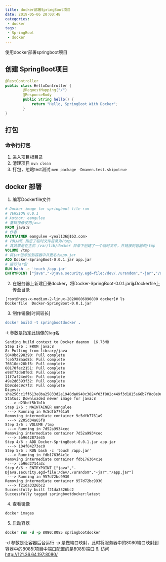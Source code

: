 ```yaml
---
title: docker部署SpringBoot项目
date: 2019-05-06 20:00:48
categories: 
 - docker
tags:
 - SpringBoot
 - docker
---
```

 
 使用docker部署springboot项目

<!-- more -->


## 创建 SpringBoot项目
``` java
@RestController
public class HelloController {
	    @RequestMapping("/")
	    @ResponseBody
	    public String hello() {
	        return "Hello, SpringBoot With Docker";
	    }
}
```

## 打包

### 命令行打包
1. 进入项目根目录
2. 清理项目 `mvn clean` 
3. 打包，忽略test测试 `mvn package -Dmaven.test.skip=true`

## docker 部署
1. 编写Dockerfile文件
``` dockerfile
# Docker image for springboot file run
# VERSION 0.0.1
# Author: eangulee
# 基础镜像使用java
FROM java:8
# 作者
MAINTAINER eangulee <yeal136@163.com>
# VOLUME 指定了临时文件目录为/tmp。
# 其效果是在主机 /var/lib/docker 目录下创建了一个临时文件，并链接到容器的/tmp
VOLUME /tmp 
# 将jar包添加到容器中并更名为app.jar
ADD Docker-SpringBoot-0.0.1.jar app.jar 
# 运行jar包
RUN bash -c 'touch /app.jar'
ENTRYPOINT ["java","-Djava.security.egd=file:/dev/./urandom","-jar","/app.jar"]
```
2. 在服务器上新建目录docker，将Docker-SpringBoot-0.0.1.jar与Dockerfile上传至目录
``` mel
[root@hecs-x-medium-2-linux-20200606090800 docker]# ls
Dockerfile  Docker-SpringBoot-0.0.1.jar
```
3. 制作镜像[时间较长] 
``` erlang
docker build -t springbootdocker .
```
-t 参数是指定此镜像的tag名
``` haml
Sending build context to Docker daemon  16.73MB
Step 1/6 : FROM java:8
8: Pulling from library/java
5040bd298390: Pull complete 
fce5728aad85: Pull complete 
76610ec20bf5: Pull complete 
60170fec2151: Pull complete 
e98f73de8f0d: Pull complete 
11f7af24ed9c: Pull complete 
49e2d6393f32: Pull complete 
bb9cdec9c7f3: Pull complete 
Digest: sha256:c1ff613e8ba25833d2e1940da0940c3824f03f802c449f3d1815a66b7f8c0e9d
Status: Downloaded newer image for java:8
 ---> d23bdf5b1b1b
Step 2/6 : MAINTAINER eangulee 
 ---> Running in 9c5dfb7761a9
Removing intermediate container 9c5dfb7761a9
 ---> 2205d34a65f8
Step 3/6 : VOLUME /tmp
 ---> Running in 7d52a9934cec
Removing intermediate container 7d52a9934cec
 ---> 5b9642873e35
Step 4/6 : ADD Docker-SpringBoot-0.0.1.jar app.jar
 ---> 104f04273ec0
Step 5/6 : RUN bash -c 'touch /app.jar'
 ---> Running in fdb176364c1e
Removing intermediate container fdb176364c1e
 ---> cb96d2714a3c
Step 6/6 : ENTRYPOINT ["java","-Djava.security.egd=file:/dev/./urandom","-jar","/app.jar"]
 ---> Running in 957d72bc9930
Removing intermediate container 957d72bc9930
 ---> f21da3326bc2
Successfully built f21da3326bc2
Successfully tagged springbootdocker:latest
```


4. 查看镜像
``` nginx
docker images
```
5. 启动容器
``` stata
docker run -d -p 8080:8085 springbootdocker 
```
-d 参数是让容器后台运行 
-p 是做端口映射，此时将服务器中的8080端口映射到容器中的8085(项目中端口配置的是8085)端口
6. 访问
http://121.36.64.197:8080/


